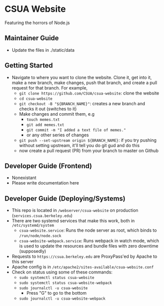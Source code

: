 # CSUA Website

Featuring the horrors of Node.js

## Maintainer Guide

- Update the files in ./static/data

## Getting Started

- Navigate to where you want to clone the website. Clone it, get into it, make a new branch, make changes, push that branch, and create a pull request for that branch. For example,
  - `git clone https://github.com/CSUA/csua-website`: clone the website
  - `cd csua-website`
  - `git checkout -B "${BRANCH_NAME}"`: creates a new branch and checks it out (switches to it)
  - Make changes and commit them, e.g
    - `touch memes.txt`
    - `git add memes.txt`
    - `git commit -m "I added a text file of memes."`
    - or any other series of changes
  - `git push --set-upstream origin ${BRANCH_NAME}`: if you try pushing without setting upstream, it'll tell you do git gud and do this
  - now create a pull request (PR) from your branch to master on Github

## Developer Guide (Frontend)

- Nonexistant
- Please write documentation here

## Developer Guide (Deploying/Systems)

- This repo is located in `/webserver/csua-website` on production (`services.csua.berkeley.edu`)
- There are two systemd services that make this work, both in `/etc/systemd/system`
    - `csua-website.service`: Runs the node server as root, which binds to `/run/node/node.sock`
    - `csua-website-webpack.service`: Runs webpack in watch mode, which is used to update the resources and bundle files with zero downtime (supposedly)
- Requests to `https://csua.berkeley.edu` are ProxyPass'ed by Apache to this server
- Apache config is in `/etc/apache2/sites-available/csua-website.conf`
- Check on status using some of these commands:
    - `sudo systemctl status csua-website`
    - `sudo systemctl status csua-website-webpack`
    - `sudo journalctl -u csua-website`
        - Press "G" to go to the bottom
    - `sudo journalctl -u csua-website-webpack`

